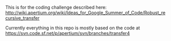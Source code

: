 This is for the coding challenge described here: http://wiki.apertium.org/wiki/Ideas_for_Google_Summer_of_Code/Robust_recursive_transfer

Currently everything in this repo is mostly based on the code at https://svn.code.sf.net/p/apertium/svn/branches/transfer4
